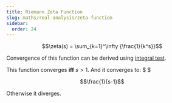 ```yaml
---
title: Riemann Zeta Function
slug: maths/real-analysis/zeta-function
sidebar:
  order: 24
---
```


```math
\zeta(s) = \sum_{k=1}^\infty {\frac{1}{k^s}}
```

Convergence of this function can be derived using
[integral test](/maths/real-analysis/convergence-tests/#integral-test).

This function converges **iff** $s>1$. And it converges to: $ $

```math
\frac{1}{s-1}
```

Otherwise it diverges.
